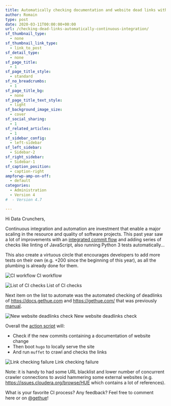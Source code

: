```yaml
---
title: Automatically checking documentation and website dead links with Continuous Integration
author: Romain
type: post
date: 2020-03-11T00:00:00+00:00
url: /checking-dead-links-automatically-continuous-integration/
sf_thumbnail_type:
  - none
sf_thumbnail_link_type:
  - link_to_post
sf_detail_type:
  - none
sf_page_title:
  - 1
sf_page_title_style:
  - standard
sf_no_breadcrumbs:
  - 1
sf_page_title_bg:
  - none
sf_page_title_text_style:
  - light
sf_background_image_size:
  - cover
sf_social_sharing:
  - 1
sf_related_articles:
  - 1
sf_sidebar_config:
  - left-sidebar
sf_left_sidebar:
  - Sidebar-2
sf_right_sidebar:
  - Sidebar-1
sf_caption_position:
  - caption-right
ampforwp-amp-on-off:
  - default
categories:
  - Administration
  - Version 4
#  - Version 4.7

---
```


Hi Data Crunchers,

Continuous integration and automation are investment that enable a major scaling in the resource and quality of software projects. This past year saw a lot of improvements with an [integrated commit flow](https://gethue.com/improving-the-developer-productivity-with-some-continuous-integration/) and adding series of checks like linting of JavaScript, also running Python 3 tests automatically...

This also create a virtuous circle that encourages developers to add more tests on their own (e.g. +200 since the beginning of this year), as all the plumbing is already done for them.


![CI workflow](https://cdn.gethue.com/uploads/2020/03/ci-both-python.png)
CI workflow

![List of CI checks](https://cdn.gethue.com/uploads/2020/03/ci-checks-lints-docs.png)
List of CI checks

Next item on the list to automate was the automated checking of deadlinks of https://docs.gethue.com and https://gethue.com/ that was previously [manual](https://gethue.com/easily-checking-for-deadlinks-on-docs-gethue-com/).


![New website deadlinks check](https://cdn.gethue.com/uploads/2020/03/ci-linting-docs.png)
New website deadlinks check


Overall the [action script](https://github.com/cloudera/hue/blob/master/tools/ci/check_for_website_dead_links.sh) will:

* Check if the new commits containing a documentation of website change
* Then boot `hugo` to locally serve the site
* And run `muffet` to crawl and checks the links

![Link checking failure](https://cdn.gethue.com/uploads/2020/03/ci-link-failure.png)
Link checking failure

Note: it is handy to had some URL blacklist and lower number of concurrent crawler connections to avoid hammering some external websites (e.g. https://issues.cloudera.org/browse/HUE which contains a lot of references).



What is your favorite CI process? Any feedback? Feel free to comment here or on [@gethue](https://twitter.com/gethue)!
